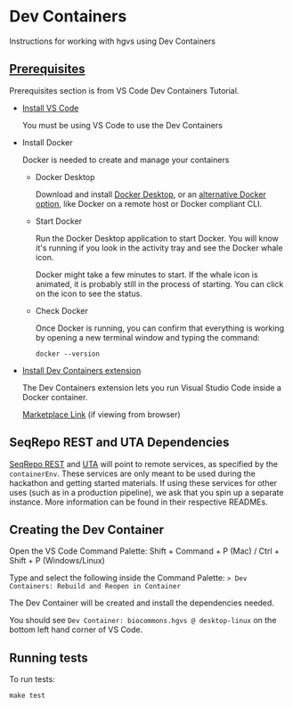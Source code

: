 # Dev Containers

Instructions for working with hgvs using Dev Containers

## [Prerequisites](https://code.visualstudio.com/docs/devcontainers/tutorial#_prerequisites)

Prerequisites section is from VS Code Dev Containers Tutorial.

* [Install VS Code](https://code.visualstudio.com/download)

  You must be using VS Code to use the Dev Containers

* Install Docker

  Docker is needed to create and manage your containers

  * Docker Desktop

    Download and install [Docker Desktop](https://www.docker.com/products/docker-desktop/), or an [alternative Docker option](https://code.visualstudio.com/remote/advancedcontainers/docker-options), like Docker on a remote host or Docker compliant CLI.

  * Start Docker

    Run the Docker Desktop application to start Docker. You will know it's running if you look in the activity tray and see the Docker whale icon.

    Docker might take a few minutes to start. If the whale icon is animated, it is probably still in the process of starting. You can click on the icon to see the status.

  * Check Docker

    Once Docker is running, you can confirm that everything is working by opening a new terminal window and typing the command:

    ```shell
    docker --version
    ```

* [Install Dev Containers extension](vscode:extension/ms-vscode-remote.remote-containers)

  The Dev Containers extension lets you run Visual Studio Code inside a Docker container.

  [Marketplace Link](https://marketplace.visualstudio.com/items?itemName=ms-vscode-remote.remote-containers) (if viewing from browser)

## SeqRepo REST and UTA Dependencies

[SeqRepo REST](https://github.com/biocommons/seqrepo-rest-service) and [UTA](https://github.com/biocommons/uta) will point to remote services, as specified by the `containerEnv`. These services are only meant to be used during the hackathon and getting started materials. If using these services for other uses (such as in a production pipeline), we ask that you spin up a separate instance. More information can be found in their respective READMEs.

## Creating the Dev Container

Open the VS Code Command Palette: Shift + Command + P (Mac) / Ctrl + Shift + P (Windows/Linux)

Type and select the following inside the Command Palette: `> Dev Containers: Rebuild and Reopen in Container`

The Dev Container will be created and install the dependencies needed.

You should see `Dev Container: biocommons.hgvs @ desktop-linux` on the bottom left hand corner of VS Code.


## Running tests

To run tests:

```shell
make test
```
